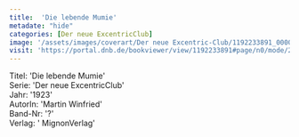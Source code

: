 ```yaml
---
title:  'Die lebende Mumie'
metadate: "hide"
categories: [Der neue ExcentricClub]
image: '/assets/images/coverart/Der neue Excentric-Club/1192233891_00000010.jpg'
visit: 'https://portal.dnb.de/bookviewer/view/1192233891#page/n0/mode/2up'
---
```

Titel: 'Die lebende Mumie' <br>
Serie: 'Der neue ExcentricClub' <br>
Jahr: '1923' <br>
AutorIn: 'Martin Winfried' <br>
Band-Nr: '?' <br>
Verlag: ' MignonVerlag'